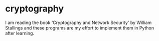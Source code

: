 # cryptography

I am reading the book 'Cryptography and Network Security' by William Stallings and these programs are my effort to implement them in Python after learning.
